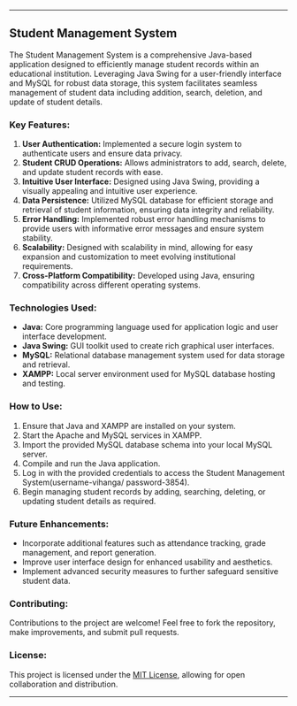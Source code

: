 
---

## Student Management System

The Student Management System is a comprehensive Java-based application designed to efficiently manage student records within an educational institution. Leveraging Java Swing for a user-friendly interface and MySQL for robust data storage, this system facilitates seamless management of student data including addition, search, deletion, and update of student details.

### Key Features:
1. **User Authentication:** Implemented a secure login system to authenticate users and ensure data privacy.
2. **Student CRUD Operations:** Allows administrators to add, search, delete, and update student records with ease.
3. **Intuitive User Interface:** Designed using Java Swing, providing a visually appealing and intuitive user experience.
4. **Data Persistence:** Utilized MySQL database for efficient storage and retrieval of student information, ensuring data integrity and reliability.
5. **Error Handling:** Implemented robust error handling mechanisms to provide users with informative error messages and ensure system stability.
6. **Scalability:** Designed with scalability in mind, allowing for easy expansion and customization to meet evolving institutional requirements.
7. **Cross-Platform Compatibility:** Developed using Java, ensuring compatibility across different operating systems.

### Technologies Used:
- **Java:** Core programming language used for application logic and user interface development.
- **Java Swing:** GUI toolkit used to create rich graphical user interfaces.
- **MySQL:** Relational database management system used for data storage and retrieval.
- **XAMPP:** Local server environment used for MySQL database hosting and testing.

### How to Use:
1. Ensure that Java and XAMPP are installed on your system.
2. Start the Apache and MySQL services in XAMPP.
3. Import the provided MySQL database schema into your local MySQL server.
4. Compile and run the Java application.
5. Log in with the provided credentials to access the Student Management System(username-vihanga/ password-3854).
6. Begin managing student records by adding, searching, deleting, or updating student details as required.

### Future Enhancements:
- Incorporate additional features such as attendance tracking, grade management, and report generation.
- Improve user interface design for enhanced usability and aesthetics.
- Implement advanced security measures to further safeguard sensitive student data.

### Contributing:
Contributions to the project are welcome! Feel free to fork the repository, make improvements, and submit pull requests.

### License:
This project is licensed under the [MIT License](link-to-license), allowing for open collaboration and distribution.

---

